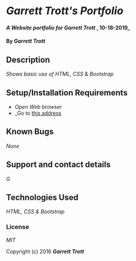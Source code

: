 # _Garrett Trott's Portfolio_

#### _A Website portfolio for Garrett Trott_ , 10-18-2019_

#### By _**Garrett Trott**_

## Description

_Shows basic use of HTML, CSS & Bootstrap_

## Setup/Installation Requirements

* _Open Web browser_
* _Go to [this address]()

## Known Bugs

_None_

## Support and contact details

_G_

## Technologies Used

_HTML, CSS & Bootstrap_


### License

*MIT*

Copyright (c) 2016 **_Garrett Trott_**
